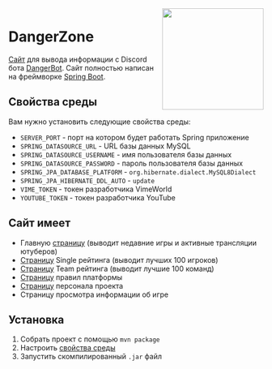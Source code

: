 <img align="right" src="https://user-images.githubusercontent.com/46745562/140616106-1b049dea-7cb8-47b5-8953-473a8785ed97.png?raw=true" height="200" width="200">

# DangerZone
[Сайт](https://dangerzone.site/) для вывода информации с Discord бота [DangerBot](https://github.com/abdymazhit/DangerBot). Сайт полностью написан на фреймворке [Spring Boot](https://spring.io/). 

## Свойства среды
Вам нужно установить следующие свойства среды:
* `SERVER_PORT` - порт на котором будет работать Spring приложение
* `SPRING_DATASOURCE_URL` - URL базы данных MySQL
* `SPRING_DATASOURCE_USERNAME` - имя пользователя базы данных
* `SPRING_DATASOURCE_PASSWORD` - пароль пользователя базы данных
* `SPRING_JPA_DATABASE_PLATFORM` - `org.hibernate.dialect.MySQL8Dialect`
* `SPRING_JPA_HIBERNATE_DDL_AUTO` - `update`
* `VIME_TOKEN` - токен разработчика VimeWorld
* `YOUTUBE_TOKEN` - токен разработчика YouTube

## Сайт имеет
* Главную [страницу](https://dangerzone.site/) (выводит недавние игры и активные трансляции ютуберов)
* [Страницу](https://dangerzone.site/rating/single) Single рейтинга (выводит лучших 100 игроков)
* [Страницу](https://dangerzone.site/rating/team) Team рейтинга (выводит лучшие 100 команд)
* [Страницу](https://dangerzone.site/rules) правил платформы
* [Страницу](https://dangerzone.site/personal) персонала проекта
* Страницу просмотра информации об игре

## Установка
1. Собрать проект с помощью `mvn package`
2. Настроить [свойства среды](#свойства-среды)
3. Запустить скомпилированный `.jar` файл